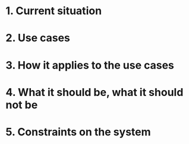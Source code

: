 # 1. Current situation

# 2. Use cases

# 3. How it applies to the use cases

# 4. What it should be, what it should not be

# 5. Constraints on the system